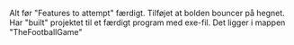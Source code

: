 Alt før "Features to attempt" færdigt.
Tilføjet at bolden bouncer på hegnet.
Har "built" projektet til et færdigt program med exe-fil. Det ligger i mappen "TheFootballGame"
